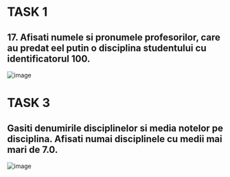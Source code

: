 # TASK 1
## 17. Afisati numele si pronumele profesorilor, care au predat eel putin o disciplina studentului cu identificatorul 100.
![image](https://user-images.githubusercontent.com/32772799/47265257-e5c5f300-d52d-11e8-9710-3e72229338a2.png)

# TASK 3
## Gasiti denumirile disciplinelor si media notelor pe disciplina. Afisati numai disciplinele cu medii mai mari de 7.0.
![image](https://user-images.githubusercontent.com/32772799/47269459-74eefd00-d566-11e8-9edd-3e5cdfc41152.png)
